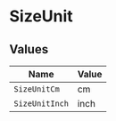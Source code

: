 # SizeUnit


## Values

| Name           | Value          |
| -------------- | -------------- |
| `SizeUnitCm`   | cm             |
| `SizeUnitInch` | inch           |